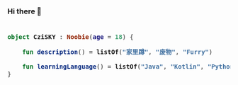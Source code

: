 ### Hi there 👋

<h3>

```kotlin
 
object CziSKY : Noobie(age = 18) {

    fun description() = listOf("家里蹲", "废物", "Furry")

    fun learningLanguage() = listOf("Java", "Kotlin", "Python", "Haskell", "Scala")
}
 
```

 <h3>
